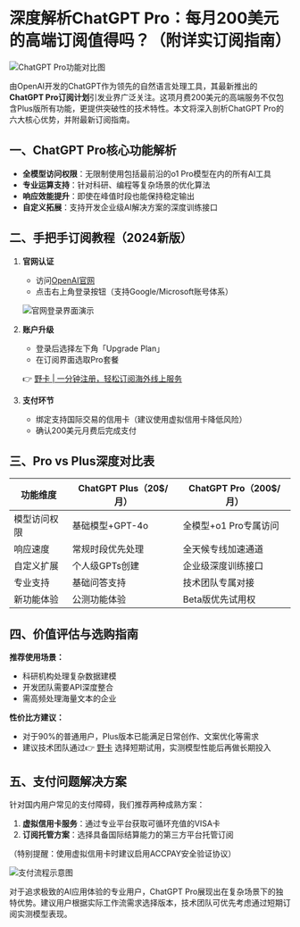 # 深度解析ChatGPT Pro：每月200美元的高端订阅值得吗？（附详实订阅指南）

![ChatGPT Pro功能对比图](https://bbtdd.com/wp-content/uploads/img/41835419575911.webp)

由OpenAI开发的ChatGPT作为领先的自然语言处理工具，其最新推出的**ChatGPT Pro订阅计划**引发业界广泛关注。这项月费200美元的高端服务不仅包含Plus版所有功能，更提供突破性的技术特性。本文将深入剖析ChatGPT Pro的六大核心优势，并附最新订阅指南。

## 一、ChatGPT Pro核心功能解析
- **全模型访问权限**：无限制使用包括最前沿的o1 Pro模型在内的所有AI工具
- **专业运算支持**：针对科研、编程等复杂场景的优化算法
- **响应效能提升**：即使在峰值时段也能保持稳定输出
- **自定义拓展**：支持开发企业级AI解决方案的深度训练接口

## 二、手把手订阅教程（2024新版）

1. **官网认证**
   - 访问[OpenAI官网](https://chat.openai.com/)
   - 点击右上角登录按钮（支持Google/Microsoft账号体系）
   
   ![官网登录界面演示](https://bbtdd.com/wp-content/uploads/img/669767173.webp)

2. **账户升级**
   - 登录后选择左下角「Upgrade Plan」
   - 在订阅界面选取Pro套餐

   👉 [野卡 | 一分钟注册，轻松订阅海外线上服务](https://bbtdd.com/yeka)

3. **支付环节**
   - 绑定支持国际交易的信用卡（建议使用虚拟信用卡降低风险）
   - 确认200美元月费后完成支付

## 三、Pro vs Plus深度对比表

| 功能维度        | ChatGPT Plus（20$/月） | ChatGPT Pro（200$/月）   |
|----------------|-----------------------|-------------------------|
| 模型访问权限    | 基础模型+GPT-4o       | 全模型+o1 Pro专属访问    |
| 响应速度        | 常规时段优先处理      | 全天候专线加速通道       |
| 自定义扩展      | 个人级GPTs创建        | 企业级深度训练接口       |
| 专业支持        | 基础问答支持          | 技术团队专属对接         |
| 新功能体验      | 公测功能体验          | Beta版优先试用权        |

## 四、价值评估与选购指南
**推荐使用场景：**
- 科研机构处理复杂数据建模
- 开发团队需要API深度整合
- 需高频处理海量文本的企业

**性价比方建议：**
- 对于90%的普通用户，Plus版本已能满足日常创作、文案优化等需求
- 建议技术团队通过👉 [野卡](https://bbtdd.com/yeka) 选择短期试用，实测模型性能后再做长期投入

## 五、支付问题解决方案
针对国内用户常见的支付障碍，我们推荐两种成熟方案：
1. **虚拟信用卡服务**：通过专业平台获取可循环充值的VISA卡
2. **订阅托管方案**：选择具备国际结算能力的第三方平台托管订阅

（特别提醒：使用虚拟信用卡时建议启用ACCPAY安全验证协议）

![支付流程示意图](https://bbtdd.com/wp-content/uploads/img/3383397702066692.webp)

对于追求极致的AI应用体验的专业用户，ChatGPT Pro展现出在复杂场景下的独特优势。建议用户根据实际工作流需求选择版本，技术团队可优先考虑通过短期订阅实测模型表现。